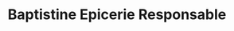 ---
title: "Baptistine Epicerie Responsable"
url: /courbevoie/baptistine-epicerie-responsable/
shop: Lebensmittel
---